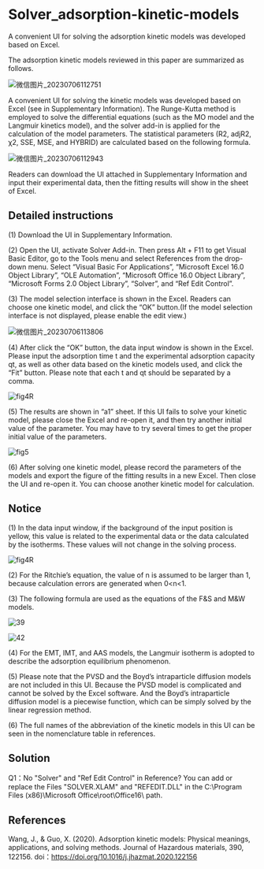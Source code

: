 # Solver_adsorption-kinetic-models
A convenient UI for solving the adsorption kinetic models was developed based on Excel.

The adsorption kinetic models reviewed in this paper are summarized as follows.

![微信图片_20230706112751](https://github.com/JunHuaBai96/Solver_adsorption-kinetic-models/assets/102909786/7683d1ef-8cb3-4381-becd-9663e29ce31b)

A convenient UI for solving the kinetic models was developed based on Excel (see in Supplementary Information). The Runge-Kutta method is employed to solve the differential equations (such as the MO model and the Langmuir kinetics model), and the solver add-in is applied for the calculation of the model parameters. The statistical parameters (R2, adjR2, χ2, SSE, MSE, and HYBRID) are calculated based on the following formula.

![微信图片_20230706112943](https://github.com/JunHuaBai96/Solver_adsorption-kinetic-models/assets/102909786/a8ae3fb2-6dbf-4dfe-aff2-23b474024b62)

Readers can download the UI attached in Supplementary Information and input their experimental data, then the fitting results will show in the sheet of Excel.

## Detailed instructions
(1) Download the UI in Supplementary Information.

(2) Open the UI, activate Solver Add-in. Then press Alt + F11 to get Visual Basic Editor, go to the Tools menu and select References from the drop-down menu. Select “Visual Basic For Applications”, “Microsoft Excel 16.0 Object Library”, “OLE Automation”, “Microsoft Office 16.0 Object Library”, “Microsoft Forms 2.0 Object Library”, “Solver”, and “Ref Edit Control”.

(3) The model selection interface is shown in the Excel. Readers can choose one kinetic model, and click the “OK” button.(If the model selection interface is not displayed, please enable the edit view.)

![微信图片_20230706113806](https://github.com/JunHuaBai96/Solver_adsorption-kinetic-models/assets/102909786/ef4ca7c2-ec4b-4b3f-81d0-600b451387dc)

(4) After click the “OK” button, the data input window is shown in the Excel. Please input the adsorption time t and the experimental adsorption capacity qt, as well as other data based on the kinetic models used, and click the “Fit” button. Please note that each t and qt should be separated by a comma. 

![fig4R](https://github.com/JunHuaBai96/Solver_adsorption-kinetic-models/assets/102909786/9332c76d-1717-412c-b2c7-4ad17aa6c0c7)

(5) The results are shown in “a1” sheet. If this UI fails to solve your kinetic model, please close the Excel and re-open it, and then try another initial value of the parameter. You may have to try several times to get the proper initial value of the parameters.

![fig5](https://github.com/JunHuaBai96/Solver_adsorption-kinetic-models/assets/102909786/73dd70b2-4ee7-4090-853a-f38ee227f7b2)

(6) After solving one kinetic model, please record the parameters of the models and export the figure of the fitting results in a new Excel. Then close the UI and re-open it. You can choose another kinetic model for calculation.

## Notice
(1) In the data input window, if the background of the input position is yellow, this value is related to the experimental data or the data calculated by the isotherms. These values will not change in the solving process.

![fig4R](https://github.com/JunHuaBai96/Solver_adsorption-kinetic-models/assets/102909786/04af07ec-7706-4cfc-b346-328ce0cc35fa)

(2) For the Ritchie’s equation, the value of n is assumed to be larger than 1, because calculation errors are generated when 0<n<1.

(3) The following formula are used as the equations of the F&S and M&W models.

![39](https://github.com/JunHuaBai96/Solver_adsorption-kinetic-models/assets/102909786/a9166054-bce9-42b1-9f33-f2de42ed666a)

![42](https://github.com/JunHuaBai96/Solver_adsorption-kinetic-models/assets/102909786/d213aa11-f8be-4b61-9acc-00c48e17f4a4)

(4) For the EMT, IMT, and AAS models, the Langmuir isotherm is adopted to describe the adsorption equilibrium phenomenon.

(5) Please note that the PVSD and the Boyd’s intraparticle diffusion models are not included in this UI. Because the PVSD model is complicated and cannot be solved by the Excel software. And the Boyd’s intraparticle diffusion model is a piecewise function, which can be simply solved by the linear regression method.

(6) The full names of the abbreviation of the kinetic models in this UI can be seen in the nomenclature table in references.

## Solution
Q1：No "Solver" and "Ref Edit Control" in Reference?
You can add or replace the Files "SOLVER.XLAM" and "REFEDIT.DLL" in the C:\Program Files (x86)\Microsoft Office\root\Office16\ path.

## References
Wang, J., & Guo, X. (2020). Adsorption kinetic models: Physical meanings, applications, and solving methods. Journal of Hazardous materials, 390, 122156. doi：https://doi.org/10.1016/j.jhazmat.2020.122156
